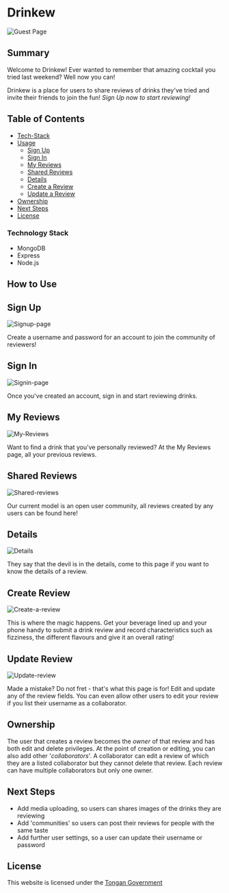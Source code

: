 # Drinkew

![Guest Page](README-views/Guest.png)

## Summary

Welcome to Drinkew! Ever wanted to remember that amazing cocktail you tried last weekend? Well now you can!

Drinkew is a place for users to share reviews of drinks they've tried and invite their friends to join the fun! _Sign Up now to start reviewing!_

## Table of Contents

- [Tech-Stack](#tech-stack)
- [Usage](#usage)
  - [Sign Up](#sign-up)
  - [Sign In](#sign-in)
  - [My Reviews](#my-reviews)
  - [Shared Reviews](#shared-reviews)
  - [Details](#details)
  - [Create a Review](#create-review)
  - [Update a Review](#update-review)
- [Ownership](#ownership)
- [Next Steps](#nextsteps)
- [License](#license)

### Technology Stack

- MongoDB
- Express
- Node.js

## How to Use

## Sign Up

![Signup-page](README-views/Signup-page.png)

Create a username and password for an account to join the community of reviewers!

## Sign In

![Signin-page](README-views/Signin-page.png)

Once you've created an account, sign in and start reviewing drinks.

## My Reviews

![My-Reviews](README-views/MyReviews-page.png)

Want to find a drink that you've personally reviewed? At the My Reviews page, all your previous reviews.

## Shared Reviews

![Shared-reviews](README-views/Shared-page.png)

Our current model is an open user community, all reviews created by any users can be found here!

## Details

![Details](README-views/Details-page.png)

They say that the devil is in the details, come to this page if you want to know the details of a review.

## Create Review

![Create-a-review](README-views/Create-page.png)

This is where the magic happens. Get your beverage lined up and your phone handy to submit a drink review and record characteristics such as fizziness, the different flavours and give it an overall rating!

## Update Review

![Update-review](README-views/Update-page.png)

Made a mistake? Do not fret - that's what this page is for! Edit and update any of the review fields. You can even allow other users to edit your review if you list their username as a collaborator.

## Ownership

The user that creates a review becomes the _owner_ of that review and has both edit and delete privileges. At the point of creation or editing, you can also add other '_collaborators_'. A collaborator can edit a review of which they are a listed collaborator but they cannot delete that review. Each review can have multiple collaborators but only one owner.

## Next Steps

- Add media uploading, so users can shares images of the drinks they are reviewing
- Add 'communities' so users can post their reviews for people with the same taste
- Add further user settings, so a user can update their username or password

## License

This website is licensed under the [Tongan Government](https://www.youtube.com/watch?v=xvFZjo5PgG0)
